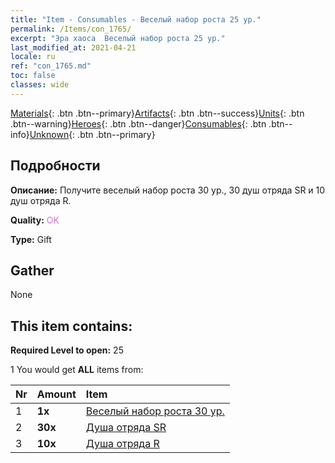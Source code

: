 ```yaml
---
title: "Item - Consumables - Веселый набор роста 25 ур."
permalink: /Items/con_1765/
excerpt: "Эра хаоса  Веселый набор роста 25 ур."
last_modified_at: 2021-04-21
locale: ru
ref: "con_1765.md"
toc: false
classes: wide
---
```

 [Materials](/ru/Items/){: .btn .btn--primary}[Artifacts](/ru/Items/Artifacts/){: .btn .btn--success}[Units](/ru/Items/Units/){: .btn .btn--warning}[Heroes](/ru/Items/Heroes/){: .btn .btn--danger}[Consumables](/ru/Items/Consumables/){: .btn .btn--info}[Unknown](/ru/Items/Unknown/){: .btn .btn--primary}

## Подробности
 **Описание:** Получите веселый набор роста 30 ур., 30 душ отряда SR и 10 душ отряда R.

 **Quality:** <span style="color: #DA70D6">OK</span>

 **Type:** Gift

## Gather

  None

## This item contains:

 **Required Level to open:** 25

 1 You would get **ALL** items  from:

  | Nr | Amount |     Item    |
  |:---|:-------|:------------|
  | 1 |  **1x** | [Веселый набор роста 30 ур.](/ru/Items/con_1766/) |  | 
  | 2 |  **30x** | [Душа отряда SR](/ru/Items/con_534/) |  | 
  | 3 |  **10x** | [Душа отряда R](/ru/Items/con_533/) |  | 
